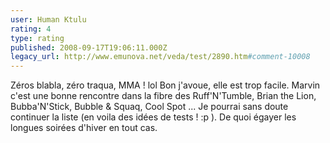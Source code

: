 ```yaml
---
user: Human Ktulu
rating: 4
type: rating
published: 2008-09-17T19:06:11.000Z
legacy_url: http://www.emunova.net/veda/test/2890.htm#comment-10008
---
```

Zéros blabla, zéro traqua, MMA ! lol
Bon j'avoue, elle est trop facile. Marvin c'est une bonne rencontre dans la fibre des Ruff'N'Tumble, Brian the Lion, Bubba'N'Stick, Bubble & Squaq, Cool Spot ... Je pourrai sans doute continuer la liste (en voila des idées de tests ! :p ).
De quoi égayer les longues soirées d'hiver en tout cas.